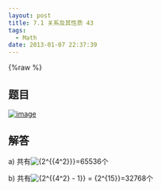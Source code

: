 ```yaml
---
layout: post
title: 7.1 关系及其性质 43
tags:
  - Math
date: 2013-01-07 22:37:39
---
```


{%raw %}

## 题目

[![image](http://freewind.me/wp-content/uploads/2013/01/image_thumb151.png "image")](http://freewind.me/wp-content/uploads/2013/01/image149.png)

## 解答

a) 共有![{2^{{4^2}}}](http://chart.apis.google.com/chart?cht=tx&amp;chs=1x0&amp;chf=bg,s,FFFFFF00&amp;chco=000000&amp;chl=%7B2%5E%7B%7B4%5E2%7D%7D%7D)=65536个

b) 共有![{2^{{4^2} - 1}} = {2^{15}}](http://chart.apis.google.com/chart?cht=tx&amp;chs=1x0&amp;chf=bg,s,FFFFFF00&amp;chco=000000&amp;chl=%7B2%5E%7B%7B4%5E2%7D%20-%201%7D%7D%20%3D%20%7B2%5E%7B15%7D%7D)=32768个


